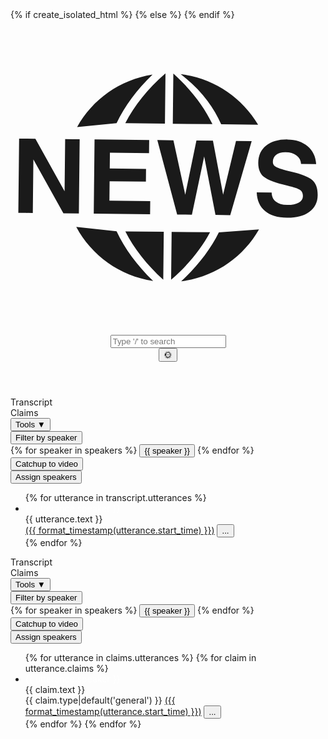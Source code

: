 <!DOCTYPE html>
<html lang="en">
<head>
    <meta charset="UTF-8">
    <meta name="viewport" content="width=device-width, initial-scale=1.0">
    <title>{{ video_title }}</title>
    <style>
    @import url('https://fonts.googleapis.com/css2?family=Roboto:ital,wght@0,100..900;1,100..900&display=swap');
    </style>
    {% if create_isolated_html %}
    <style>
    {% include "styles.css" %}
    </style>
    {% else %}
    <link rel="stylesheet" href="{{styles_file_path}}">
    {% endif %}
</head>
<body class="dark-mode">
    <div class="container">
        <header class="header">
            <div class="header-left">
                <a href="{{toc}}">
                <svg class="logo" fill="currentColor" viewBox="0 0 1024 1024" fill="#000000" class="icon" version="1.1" xmlns="http://www.w3.org/2000/svg"><path d="M344.854 687.167c26.725 56.8 66.665 111.099 118.91 161.654-109.515-16.445-200.574-83.285-250.026-175.73l131.114 14.076zM461.776 177.924c-106.691 16.718-195.535 81.185-245.233 170.432l128.342-12.64c26.395-55.654 65.729-108.624 116.89-157.793zM502.016 337.406l1.78-163.191h-0.362c-57.402 50.103-101.083 104.341-130.194 161.745l128.774 1.45zM224.829 388.081l-23.709-0.211-23.439-0.304-1.84 169.497-94.898-170.523-52.909-0.575-2.593 241.198 23.589 0.331 23.468 0.211 1.871-173.871 97.645 174.957 50.256 0.575 2.564-241.289zM450.373 433.36l0.211-21.506 0.271-21.357-177.611-1.9-2.593 241.289 183.132 1.93 0.241-21.446 0.211-21.387-132.697-1.418 0.663-62.954 117.977 1.266 0.211-20.694 0.211-20.814-117.977-1.238 0.575-51.161 127.175 1.387zM691.15 568.256l-33.06-175.501-53.664-0.635-36.349 176.255-38.43-177.009-52.397-0.603 64.553 242.012 23.922 0.241 23.981 0.304 39.907-189.616 36.711 190.401 24.071 0.331 23.889 0.241 69.742-240.566-50.949-0.544-41.929 174.687zM529.708 174.514h-0.362l-1.748 163.162 128.866 1.359c-27.932-58.038-70.404-113.18-126.754-164.521zM804.932 340.603c-53.633-89.519-145.152-151.602-251.828-164.202 68.335 52.922 106.493 106.707 131.741 162.933l120.086 1.266zM554.925 849.786c109.455-14.028 201.386-78.448 252.927-168.876l-130.547 9.845c-27.963 56.197-69.108 109.589-122.378 159.030zM648.738 690.455l-124.914-1.359-1.69 155.833c54.961-47.872 97.462-99.846 126.602-154.475zM981.396 521.109c-11.763-10.407-35.052-19.757-70.074-27.873-24.132-5.791-39.907-10.528-47.267-14.629-7.513-3.953-11.283-9.593-11.191-16.861 0.061-9.923 3.771-17.979 11.101-23.5 7.209-5.34 17.283-8.084 30.044-7.904 14.781 0.121 26.725 3.682 35.867 10.407 9.079 6.788 13.998 15.867 14.721 27.391l49.077 0.603c-1.569-24.282-10.769-43.469-27.6-57.887-16.741-14.419-38.703-21.748-65.729-22.020-28.837-0.331-51.852 6.335-68.956 19.728-17.073 13.546-25.73 32.246-25.973 55.535-0.211 20.905 6.004 36.349 18.642 46.393 12.819 9.984 38.338 19.517 76.469 28.415 20.753 4.827 34.238 9.562 40.572 13.786 6.395 4.346 9.593 10.979 9.502 20.151-0.090 9.199-4.705 16.259-13.786 21.387-9.109 5.068-21.628 7.54-37.766 7.359-15.596-0.181-27.813-3.71-36.439-10.738-8.746-6.91-13.212-16.711-13.634-29.652l-48.534-0.512c0.875 26.063 9.895 46.213 26.908 60.511 17.043 14.419 40.844 21.689 71.278 21.989 30.495 0.304 54.598-5.942 72.578-19.154 18.038-13.151 27.088-30.979 27.328-53.664 0.362-22.503-5.429-38.974-17.134-49.26zM496.586 844.508l1.69-155.651-124.914-1.359c28.053 55.201 69.348 108.050 123.223 157.009z" /></svg>
                </a>
            </div>
            <div class="header-center">
                <input type="text" id="searchBar" placeholder="Type '/' to search" onkeyup="filterTranscript()">
            </div>
            <div class="header-right">
                <button id="dark-mode-toggle" class="header-button" onClick="toggleDarkMode()" aria-label="Toggle dark mode">🌞</button>
            </div>
        </header>
        <main id="main-container">
            <section id="transcript-list" class="speaker-list-section">
                <div class="list-button-container">
                    <div class="tab active" id="transcript-tab" onclick="toggleTranscript()">Transcript</div>
                    <div class="tab inactive" id="claims-tab" onclick="toggleClaims()">Claims</div>
                </div>
                <button class="tools-toggle" onclick="toggleTools()">Tools <i>▼</i></button>
                <div id="extra-tools">
                    <div class="filter-dropdown">
                        <button class="tool-button" onclick="toggleFilterDropdown()">Filter by speaker</button>
                        <div id="filterOptions">
                            {% for speaker in speakers %}
                            <button onclick="filterBySpeaker('{{ speaker }}')">{{ speaker }}</button>
                            {% endfor %}
                        </div>
                    </div>
                    <div>
                        <button class="tool-button" onclick="getVideoTime()">Catchup to video</button>
                    </div>
                    <div>
                        <button class="tool-button" onclick="toggleAssignSpeakers()">Assign speakers</button>
                    </div>
                </div>
                <div class="speaker-list">
                    <ul>
                        {% for utterance in transcript.utterances %}
                        <li class="talk-item" data-speaker="{{ utterance.speaker }}" data-start-time="{{ utterance.start_time }}">
                            <span class="badge" style="background-color: {{ badgeColor[utterance.speaker] }}; color: #ffffff;">{{ utterance.speaker }}</span>
                            <div class="talk-content">
                                <span class="talk-text">{{ utterance.text }}</span>
                                <div class="talk-actions">
                                    <a href="#" onclick="jumpToTime({{ utterance.start_time }})" class="time">({{ format_timestamp(utterance.start_time) }})</a>
                                    <button class="options-button" onclick="toggleOptions(event)">...</button>
                                    <div class="options-popup" style="display: none;">
                                        <button onclick="copyToClipboard(event)">Copy text</button>
                                        <button onclick="copyLinkToClipboard(event, {{ utterance.start_time }})">Copy link</button>
                                        <button class="close-button" onclick="closePopup(event)">Cancel</button>
                                    </div>
                                </div>
                            </div>
                        </li>
                        {% endfor %}
                    </ul>
                </div>
            </section>
            <section id="claims-list" class="speaker-list-section hidden">
                <div class="list-button-container">
                    <div class="tab inactive" id="transcript-tab" onclick="toggleTranscript()">Transcript</div>
                    <div class="tab active" id="claims-tab" onclick="toggleClaims()">Claims</div>
                </div>
                <button class="tools-toggle" onclick="toggleTools()">Tools <i>▼</i></button>
                <div id="extra-tools">
                    <div class="filter-dropdown">
                        <button class="tool-button" onclick="toggleFilterDropdown()">Filter by speaker</button>
                        <div id="filterOptions">
                            {% for speaker in speakers %}
                            <button onclick="filterBySpeaker('{{ speaker }}')">{{ speaker }}</button>
                            {% endfor %}
                        </div>
                    </div>
                    <div>
                        <button class="tool-button" onclick="getVideoTime()">Catchup to video</button>
                    </div>
                    <div>
                        <button class="tool-button" onclick="toggleAssignSpeakers()">Assign speakers</button>
                    </div>
                </div>
                <div class="speaker-list">
                    <ul> 
                        {% for utterance in claims.utterances %}
                        {% for claim in utterance.claims %}
                        <li class="talk-item claim-opinion" data-speaker="{{ utterance.speaker }}" data-start-time="{{ utterance.start_time }}">
                            <span class="badge" style="background-color: {{ badgeColor[utterance.speaker] }}; color: #ffffff;">{{ utterance.speaker }}</span>
                            <div class="talk-content">
                                <span class="talk-text">{{ claim.text }}</span>
                                <div class="talk-actions">
                                    <span class="claim-badge" style="background-color: {{ claimTypeColors[claim.type|default('general')] }};">{{ claim.type|default('general') }}</span>
                                    <a href="#" onclick="jumpToTime({{ utterance.start_time }})" class="time">({{ format_timestamp(utterance.start_time) }})</a>
                                    <button class="options-button" onclick="toggleOptions(event)">...</button>
                                    <div class="options-popup" style="display: none;">
                                        <button onclick="copyToClipboard(event)">Copy text</button>
                                        <button onclick="copyLinkToClipboard(event, {{ utterance.start_time }})">Copy link</button>
                                        <button class="close-button" onclick="closePopup(event)">Cancel</button>
                                    </div>
                                </div>
                            </div>
                        </li>
                        {% endfor %}
                        {% endfor %}
                    </ul>
                </div>
            </section>
            <section id="video-section">
                <div id="video-player" class="responsive-video"></div>
                <script>
                    var player;
                    function onYouTubeIframeAPIReady() {
                        player = new YT.Player('video-player', {
                            videoId: '{{ video_id }}',
                            events: {
                                'onReady': onPlayerReady,
                            },
                            playerVars: {
                                enablejsapi: 1,
                                playsinline: 1
                            }
                        });
                    }
                </script>
            </section>
        </main>
    </div>
    <div id="assignSpeakersModal" class="modal" style="display: none;">
        <div class="modal-content">
            <span class="close" onclick="closeModal()">&times;</span>
            <div class="modal-header">
                <h2>Assign Speakers</h2>
            </div>
            <div class="modal-body">
                <form id="speaker-form" onsubmit="saveAssignments(event)">
                    <div id="speaker-inputs"></div>
                    <button type="submit">Save</button>
                </form>
            </div>
        </div>
    </div>
    <div id="helpModal" class="modal" style="display: none;">
        <div class="modal-content">
            <span class="close" onclick="closeHelp()">&times;</span>
            <div class="modal-header">
                <h2>Help</h2>
            </div>
            <div class="modal-body">
                <h3>Welcome to TalkLink!</h3>
                <p>TalkLink helps you navigate video content easily. Here's how to use all the features:</p>
                
                <h4>Navigation</h4>
                <ul>
                    <li><strong>Transcript/Claims Tabs:</strong> Switch between full transcript and key claims extracted from the video.</li>
                    <li><strong>Search Bar:</strong> Type '/' to focus the search bar. Enter keywords to find specific content in the transcript or claims.</li>
                    <li><strong>Dark Mode:</strong> Toggle between light and dark mode using the sun/moon button in the header.</li>
                </ul>
                
                <h4>Video Interaction</h4>
                <ul>
                    <li><strong>Jump to Time:</strong> Click on any timestamp to jump to that exact moment in the video.</li>
                    <li><strong>Catchup to Video:</strong> Click "Catchup to video" to scroll the transcript to match the current video playback position.</li>
                </ul>
                
                <h4>Content Management</h4>
                <ul>
                    <li><strong>Filter by Speaker:</strong> Click "Filter by speaker" to show only statements from specific speakers.</li>
                    <li><strong>Assign Speakers:</strong> Rename speakers for better identification using the "Assign speakers" button.</li>
                    <li><strong>Options Menu (...):</strong> Click the three dots next to any statement to:
                        <ul>
                            <li>Copy the text of that statement</li>
                            <li>Copy a direct link to that moment in the video</li>
                        </ul>
                    </li>
                </ul>
                
                <h4>Claims View</h4>
                <ul>
                    <li><strong>Claim Types:</strong> In the Claims tab, each claim is labeled with its type (fact, opinion, etc.) with a colored badge.</li>
                    <li><strong>Claim Navigation:</strong> Claims provide a condensed view of the key points made in the video.</li>
                </ul>
                
                <h4>Keyboard Shortcuts</h4>
                <ul>
                    <li><strong>/</strong> - Focus the search bar</li>
                    <li><strong>Esc</strong> - Close any open popups or modals</li>
                </ul>
                
                <p>TalkLink makes video content more accessible by allowing you to read, search, and navigate through transcripts and key points with ease!</p>
            </div>
        </div>
    </div>  
    
    <div class="help-button-container">
        <button id="help-button" onClick="toggleHelp()" aria-label="Help">?</button>
    </div>
    
    <div class="dark-mode-button-mobile">
        <button onClick="toggleDarkMode()" aria-label="Toggle dark mode">🌞</button>
    </div>
    
    {% if create_isolated_html %}
    <script>
    {% include "script.js" %}
    </script>
    {% else %}
    <script src="{{script_file_path}}"></script>
    {% endif %}
</body>
</html>
